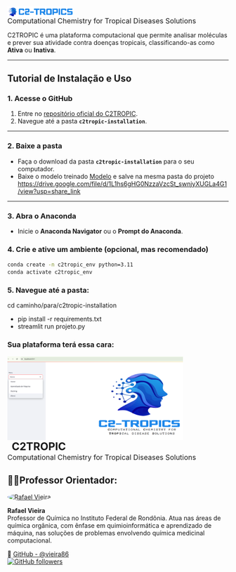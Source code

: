 <p>
  <img src="C2TROPICS_INSTALATION/cheic-aba.png" alt="C2TROPIC Logo" width="150" style="vertical-align: middle;" />
  <span style="font-size:24px; font-weight:bold; margin-left:10px;"></span><br>
  <span style="font-size:16px;">Computational Chemistry for Tropical Diseases Solutions</span>
</p>



C2TROPIC é uma plataforma computacional que permite analisar moléculas e prever sua atividade contra doenças tropicais, classificando-as como **Ativa** ou **Inativa**.

---

## Tutorial de Instalação e Uso

### 1. Acesse o GitHub
1. Entre no [repositório oficial do C2TROPIC](https://github.com/seu-usuario/c2tropic).  
2. Navegue até a pasta **`c2tropic-installation`**.  
 
---

### 2. Baixe a pasta
- Faça o download da pasta **`c2tropic-installation`** para o seu computador.
- Baixe o modelo treinado [Modelo](https://drive.google.com/file/d/1L1hs6gHG0NzzaVzcSt_swnjyXUGLa4G1/view?usp=share_link) e salve na mesma pasta do projeto  https://drive.google.com/file/d/1L1hs6gHG0NzzaVzcSt_swnjyXUGLa4G1/view?usp=share_link

---

### 3. Abra o Anaconda
- Inicie o **Anaconda Navigator** ou o **Prompt do Anaconda**.  


### 4. Crie e ative um ambiente (opcional, mas recomendado)
```bash
conda create -n c2tropic_env python=3.11
conda activate c2tropic_env
```

### 5. Navegue até a pasta:
cd caminho/para/c2tropic-installation
- pip install -r requirements.txt
- streamlit run projeto.py

### Sua plataforma terá essa cara:
<p>
  <img src="C2TROPICS_INSTALATION/platform.png" alt="C2TROPIC Logo" width="400" style="vertical-align: middle;" />
  <span style="font-size:24px; font-weight:bold; margin-left:10px;">C2TROPIC</span><br>
  <span style="font-size:16px;">Computational Chemistry for Tropical Diseases Solutions</span>
</p>

## 💁🏿Professor Orientador:

<a href="https://github.com/vieira86" target="_blank">
  <img src="https://github.com/vieira86.png" alt="Rafael Vieira" width="80" style="border-radius:50%;">
</a>  

**Rafael Vieira**  
Professor de Química no Instituto Federal de Rondônia.
Atua nas áreas de química orgânica, com ênfase em quimioinformática e aprendizado de máquina, nas soluções de problemas envolvendo química medicinal computacional.

🔗 [GitHub - @vieira86](https://github.com/vieira86)  
[![GitHub followers](https://img.shields.io/github/followers/vieira86?label=Follow&style=social)](https://github.com/vieira86)
